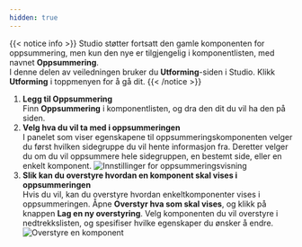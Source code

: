 ```yaml
---
hidden: true
---
```


{{< notice info >}}
Studio støtter fortsatt den gamle komponenten for oppsummering, men kun den nye er tilgjengelig i komponentlisten, med navnet **Oppsummering**.  
I denne delen av veiledningen bruker du **Utforming**-siden i Studio.
Klikk **Utforming** i toppmenyen for å gå dit.
{{< /notice >}}

1. **Legg til Oppsummering**  
   Finn **Oppsummering** i komponentlisten, og dra den dit du vil ha den på siden.
2. **Velg hva du vil ta med i oppsummeringen**  
   I panelet som viser egenskapene til oppsummeringskomponenten velger du først hvilken sidegruppe du vil hente informasjon fra.
   Deretter velger du om du vil oppsummere hele sidegruppen, en bestemt side, eller en enkelt komponent.
   ![Innstillinger for oppsummeringsvisning](/nb/altinn-studio/v8/guides/development/summary2/studio/summary-display.png "Innstillinger for oppsummeringsvisning")
3. **Slik kan du overstyre hvordan en komponent skal vises i oppsummeringen**  
   Hvis du vil, kan du overstyre hvordan enkeltkomponenter vises i oppsummeringen.
   Åpne **Overstyr hva som skal vises**, og klikk på knappen **Lag en ny overstyring**.
   Velg komponenten du vil overstyre i nedtrekkslisten, og spesifiser hvilke egenskaper du ønsker å endre.
   ![Overstyre en komponent](/nb/altinn-studio/v8/guides/development/summary2/studio/override.png "Overstyre en komponent")
